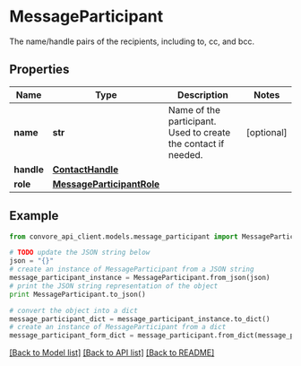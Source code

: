 # MessageParticipant

The name/handle pairs of the recipients, including to, cc, and bcc.

## Properties

Name | Type | Description | Notes
------------ | ------------- | ------------- | -------------
**name** | **str** | Name of the participant. Used to create the contact if needed. | [optional] 
**handle** | [**ContactHandle**](ContactHandle.md) |  | 
**role** | [**MessageParticipantRole**](MessageParticipantRole.md) |  | 

## Example

```python
from convore_api_client.models.message_participant import MessageParticipant

# TODO update the JSON string below
json = "{}"
# create an instance of MessageParticipant from a JSON string
message_participant_instance = MessageParticipant.from_json(json)
# print the JSON string representation of the object
print MessageParticipant.to_json()

# convert the object into a dict
message_participant_dict = message_participant_instance.to_dict()
# create an instance of MessageParticipant from a dict
message_participant_form_dict = message_participant.from_dict(message_participant_dict)
```
[[Back to Model list]](../README.md#documentation-for-models) [[Back to API list]](../README.md#documentation-for-api-endpoints) [[Back to README]](../README.md)


